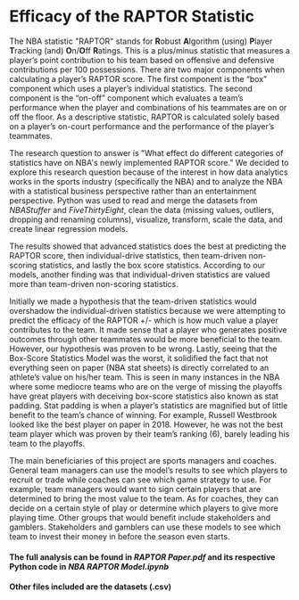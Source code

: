 # Efficacy of the RAPTOR Statistic

The NBA statistic "RAPTOR" stands for **R**obust **A**lgorithm (using) **P**layer **T**racking (and) **O**n/**O**ff **R**atings. This is a plus/minus statistic that measures a player’s point contribution to his team based on offensive and defensive contributions per 100 possessions. There are two major components when calculating a player’s RAPTOR score. The first component is the “box” component which uses a player’s individual statistics. The second component is the “on-off” component which evaluates a team’s performance when the player and combinations of his teammates are on or off the floor. As a descriptive statistic, RAPTOR is calculated solely based on a player’s on-court performance and the performance of the player’s teammates.

The research question to answer is "What effect do different categories of statistics have on NBA's newly implemented RAPTOR score." We decided to explore this research question because of the interest in how data analytics works in the sports industry (specifically the NBA) and to analyze the NBA with a statistical business perspective rather than an entertainment perspective. Python was used to read and merge the datasets from _NBAStuffer_ and _FiveThirtyEight_, clean the data (missing values, outliers, dropping and renaming columns), visualize, transform, scale the data, and create linear regression models. 

The results showed that advanced statistics does the best at predicting the RAPTOR score, then individual-drive statistics, then team-driven non-scoring statistics, and lastly the box score statistics. According to our models, another finding was that individual-driven statistics are valued more than team-driven non-scoring statistics. 

Initially we made a hypothesis that the team-driven statistics would overshadow the individual-driven statistics because we were attempting to predict the efficacy of the RAPTOR +/- which is how much value a player contributes to the team. It made sense that a player who generates positive outcomes through other teammates would be more beneficial to the team. However, our hypothesis was proven to be wrong. Lastly, seeing that the Box-Score Statistics Model was the worst, it solidified the fact that not everything seen on paper (NBA stat sheets) is directly correlated to an athlete’s value on his/her team. This is seen in many instances in the NBA where some mediocre teams who are on the verge of missing the playoffs have great players with deceiving box-score statistics also known as stat padding. Stat padding is when a player’s statistics are magnified but of little benefit to the team’s chance of winning. For example, Russell Westbrook looked like the best player on paper in 2018. However, he was not the best team player which was proven by their team’s ranking (6), barely leading his team to the playoffs.

The main beneficiaries of this project are sports managers and coaches. General team managers can use the model’s results to see which players to recruit or trade while coaches can see which game strategy to use. For example, team managers would want to sign certain players that are determined to bring the most value to the team. As for coaches, they can decide on a certain style of play or determine which players to give more playing time. Other groups that would benefit include stakeholders and gamblers. Stakeholders and gamblers can use these models to see which team to invest their money in before the season even starts.

#### The full analysis can be found in _RAPTOR Paper.pdf_ and its respective Python code in _NBA RAPTOR Model.ipynb_
#### Other files included are the datasets (.csv)
